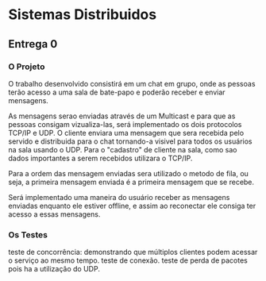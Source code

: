 # Sistemas Distribuidos

## Entrega 0

### O Projeto

O trabalho desenvolvido consistirá em um chat em grupo, onde as pessoas terão acesso a uma sala de bate-papo e poderão receber e enviar mensagens.

As mensagens serao enviadas através de um Multicast e para que as pessoas consigam vizualiza-las, será implementado os dois protocolos TCP/IP e UDP.
O cliente enviara uma mensagem que sera recebida pelo servido e distribuida para o chat tornando-a visivel para todos os usuários na sala usando o UDP.
Para o "cadastro" de cliente na sala, como sao dados importantes a serem recebidos utilizara o TCP/IP.

Para a ordem das mensagem enviadas sera utilizado o metodo de fila, ou seja, a primeira mensagem enviada é a primeira mensagem que se recebe.

Será implementado uma maneira do usuário receber as mensagens enviadas enquanto ele estiver offline, e assim ao reconectar ele consiga ter acesso a essas mensagens.

### Os Testes

teste de concorrência: demonstrando que múltiplos clientes podem acessar o serviço ao mesmo tempo.
teste de conexão.
teste de perda de pacotes pois ha a utilização do UDP.



